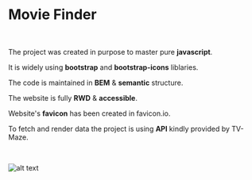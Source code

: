 # Movie Finder

<br />

The project was created in purpose to master pure **javascript**.

It is widely using **bootstrap** and **bootstrap-icons** liblaries. 

The code is maintained in **BEM** & **semantic** structure.

The website is fully **RWD** & **accessible**.

Website's **favicon** has been created in favicon.io.

To fetch and render data the project is using **API** kindly provided by TV-Maze.

<br />

![alt text](https://github.com/Dabrowa123/appTV/blob/master/assets/images/movie-finder.jpg?raw=true)
